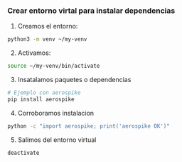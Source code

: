 ### Crear entorno virtal para instalar dependencias

1. Creamos el entorno:

```bash
python3 -m venv ~/my-venv
```
2. Activamos:

```bash
source ~/my-venv/bin/activate
```

3. Insatalamos paquetes o dependencias

```bash
# Ejemplo con aerospike
pip install aerospike
```

4. Corroboramos instalacion

```bash
python -c "import aerospike; print('aerospike OK')"
```

5. Salimos del entorno virtual

```bash
deactivate
```


